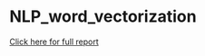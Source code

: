 # NLP_word_vectorization
<a href="https://github.com/shubhampokhrel81/NLP_word_vectorization/blob/main/word_vectorization_report.pdf">Click here for full report </a>
